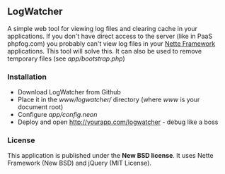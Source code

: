 ## LogWatcher

A simple web tool for viewing log files and clearing cache in your applications.
If you don't have direct access to the server (like in PaaS phpfog.com)
you probably can't view log files in your [Nette Framework](http://nette.org) applications.
This tool will solve this. It can also be used to remove temporary files (see *app/bootstrap.php*)

### Installation

* Download LogWatcher from Github
* Place it in the *www/logwatcher/* directory (where *www* is your document root)
* Configure *app/config.neon*
* Deploy and open http://yourapp.com/logwatcher - debug like a boss

### License

This application is published under the **New BSD license**. It uses Nette Framework (New BSD) and jQuery (MIT License).